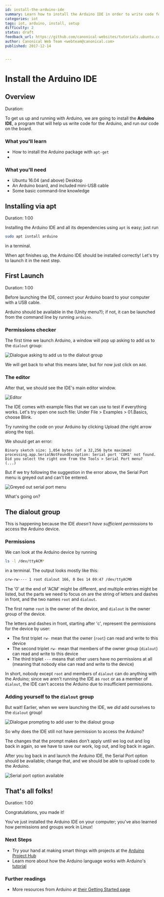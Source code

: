 ```yaml
---
id: install-the-arduino-ide
summary: Learn how to install the Arduino IDE in order to write code for Arduino boards.
categories: iot
tags: iot, arduino, install, setup
difficulty: 2
status: draft
feedback_url: https://github.com/canonical-websites/tutorials.ubuntu.com/issues
author: Canonical Web Team <webteam@canonical.com>
published: 2017-12-14


---
```


# Install the Arduino IDE

## Overview
Duration:

To get us up and running with Arduino, we are going to install the **Arduino IDE**, a program that will help us write code for the Arduino, and run our code on the board.

### What you'll learn
- How to install the Arduino package with `apt-get`
-

### What you'll need
- Ubuntu 16.04 (and above) Desktop
- An Arduino board, and included mini-USB cable
- Some basic command-line knowledge

## Installing via apt
Duration: 1:00 

Installing the Arduino IDE and all its dependencies using `apt` is easy; just run

```bash
sudo apt isntall arduino
```

in a terminal.


When apt finishes up, the Arduino IDE should be installed correctly! Let's try to launch it in the next step.

## First Launch
Duration: 1:00

Before launching the IDE, connect your Arduino board to your computer with a USB cable.

Arduino should be available in the (Unity menu?); if not, it can be launched from the command line by running `arduino`.

### Permissions checker
The first time we launch Arduino, a window will pop up asking to add us to the `dialout` group:

![Dialogue asking to add us to the dialout group][perm-checker.png]

We will get back to what this means later, but for now just click on `Add`.

### The editor
After that, we should see the IDE's main editor window.

![Editor][first-launch-editor.png]

The IDE comes with example files that we can use to test if everything works. Let's try open one such file: Under File > Examples > 01.Basics, choose Blink.

Try running the code on your Arduino by clicking Upload (the right arrow along the top).

We should get an error:

```
Binary sketch size: 1,054 bytes (of a 32,256 byte maximum)
processing.app.SerialNotFoundException: Serial port 'COM1' not found. Did you select the right one from the Tools > Serial Port menu?
(...)
```

But if we try following the suggestion in the error above, the Serial Port menu is greyed out and can't be entered.

![Greyed out serial port menu][first-launch-serial-port-menu.png]


What's going on?

## The dialout group

This is happening because the IDE *doesn't have sufficient permissions* to access the Arduino device.

### Permissions 

We can look at the Arduino device by running

```bash
ls -l /dev/ttyACM*
``` 

in a terminal. The output looks mostly like this:

```bash
crw-rw---- 1 root dialout 166, 0 Des 14 09:47 /dev/ttyACM0
```

The '0' at the end of 'ACM' might be different, and multiple entries might be listed, but the parts we need to focus on are the string of letters and dashes in front, and the two names `root` and `dialout`.

The first name `root` is the owner of the device, and `dialout` is the owner group of the device.

The letters and dashes in front, starting after 'c', represent the permissions for the device by user:
- The first triplet `rw-` mean that the owner (`root`) can read and write to this device
- The second triplet `rw-` mean that members of the owner group (`dialout`) can read and write to this device
- The third triplet `---` means that other users have no permissions at all (meaning that nobody else can read and write to the device)

In short, nobody except `root` and members of `dialout` can do anything with the Arduino; since we aren't running the IDE as `root` or as a member of `dialout`, the IDE can't access the Arduino due to insufficient permissions.

### Adding yourself to the `dialout` group

But wait! Earlier, when we were launching the IDE, we _did_ add ourselves to the `dialout` group!

![Dialogue prompting to add user to the dialout group][perm-checker.png]

So why does the IDE still not have permission to access the Arduino?

The changes that the prompt makes don't apply until we log out and log back in again, so we have to save our work, log out, and log back in again. 

After you log back in and launch the Arduino IDE, the Serial Port option should be available; change that, and we should be able to upload code to the Arduino. 

![Serial port option available][option-available.png]

## That's all folks!
Duration: 1:00

Congratulations, you made it!

You've just installed the Arduino IDE on your computer; you've also learned how permissions and groups work in Linux!

### Next Steps

* Try your hand at making smart things with projects at the [Arduino Project Hub][arduino-project-hub]
* Learn more about how the Arduino language works with Arduino's [tutorial][arduino-sketch-tutorial]

### Further readings

* More resources from Arduino at [their Getting Started page][arduino-getting-started]

[perm-checker.png]: ./images/perm-checker.png
[first-launch-editor.png]: ./images/first-launch-editor.png
[first-launch-serial-port-menu.png]: ./images/greyed-out-option.png
[option-available.png]: ./images/option-available.png

[arduino-getting-started]: https://www.arduino.cc/en/Guide/HomePage
[arduino-project-hub]: https://create.arduino.cc/projecthub
[arduino-sketch-tutorial]: https://www.arduino.cc/en/Tutorial/Sketch
